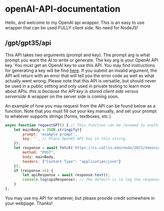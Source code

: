 # openAI-API-documentation

Hello, and welcome to my OpenAI api wrapper. This is an easy to use wrapper that can be used FULLY client side. No need for NodeJS!

## /gpt/gpt35/api

This API takes two arguments (prompt and key). The prompt arg is what prompt you want the AI to write or generate. The key arg is your OpenAI API key. You must get an OpenAI key to use this API. You may find instructions for generating a key will be find [here](https://help.socialintents.com/article/188-how-to-find-your-openai-api-key-for-chatgpt). If you submit an invalid argument, the API will return with an error that will tell you the error code as well as what actually went wrong. Please note that this API is versatile, but should never be used in a public setting and only used in private testing to learn more about APIs. *this is because the API key is stored client side versus serverside* A wrapper on the server side is coming soon.

An example of how you may request from the API can be found below as a function. Note that you must fill out your key manually, and set your prompt to whatever supports strings (forms, textboxes, etc.)

```js
async function requestGPT() { // This function can be renamed to anything.
    let mainBody = JSON.stringify({
        prompt: 'example prompt',
        key: '', // Place OpenAI API key in this string.
    });
    let response = await fetch('https://cs.catlin.edu/node/2023/dominic/gpt/gpt35/api', {
        method: "POST",
        body: mainBody,
        headers: {"Content-Type": "application/json"}
    });
    if (response.ok) {
        let apiResponse = await response.text();
        console.log(apiResponse); // The default is to log the response. The response will always respond with a string. Nev
    }
};
```

You may use my API for whatever, but please provide credit somewhere in your webpage. Thanks!

